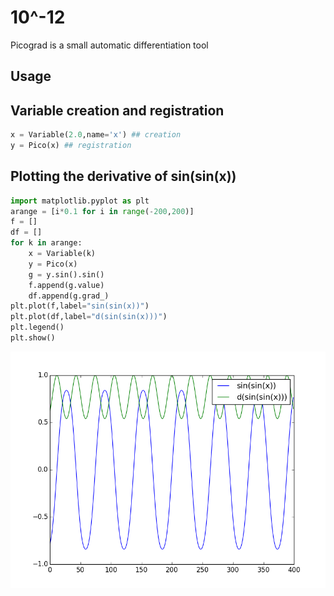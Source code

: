 # 10^-12
Picograd is a small automatic differentiation tool

## Usage

## Variable creation and registration

```python
x = Variable(2.0,name='x') ## creation
y = Pico(x) ## registration
```

## Plotting the derivative of sin(sin(x))

```python
import matplotlib.pyplot as plt
arange = [i*0.1 for i in range(-200,200)]
f = [] 
df = [] 
for k in arange:
    x = Variable(k)
    y = Pico(x)
    g = y.sin().sin()
    f.append(g.value)
    df.append(g.grad_)
plt.plot(f,label="sin(sin(x))")
plt.plot(df,label="d(sin(sin(x)))")
plt.legend()
plt.show()
```

![sin_sin_der](https://github.com/estepmax/picograd/blob/master/screenshots/sinsin.png)

